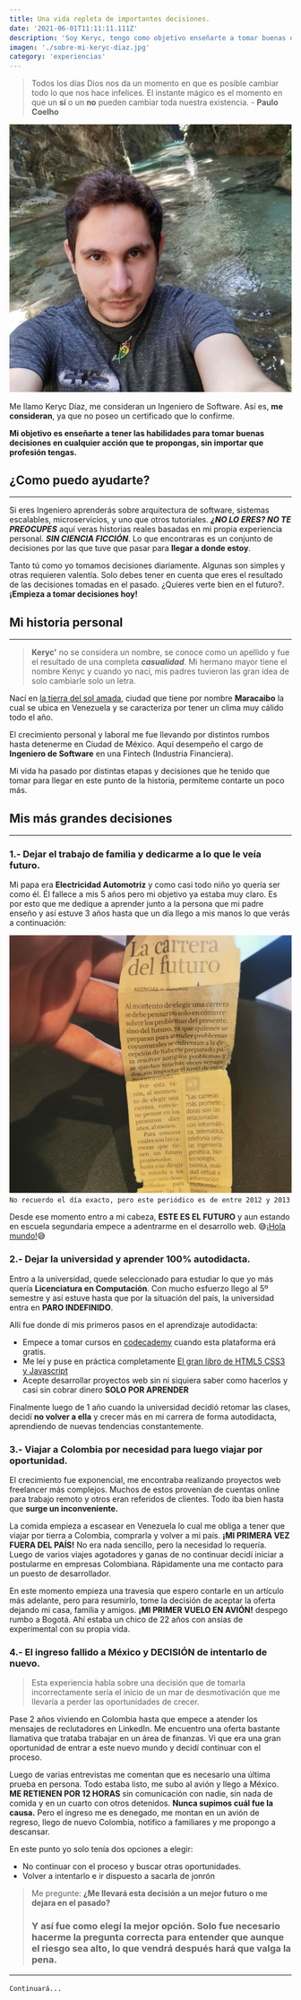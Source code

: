 ```yaml
---
title: Una vida repleta de importantes decisiones.
date: '2021-06-01T11:11:11.111Z'
description: 'Soy Keryc, tengo como objetivo enseñarte a tomar buenas decisiones en cualquier contexto de tu vida. Con base en las vivencias que fueron formando un camino de aprendizaje.'
imagen: './sobre-mi-keryc-diaz.jpg'
category: 'experiencias'
---
```


> Todos los días Dios nos da un momento en que es posible cambiar todo
> lo que nos hace infelices. El instante mágico es el momento en que
> un **sí** o un **no** pueden cambiar toda nuestra existencia. - **Paulo Coelho**

![Sobre Mí - Keryc Díaz](./sobre-mi-keryc-diaz.jpg)

Me llamo Keryc Díaz, me consideran un Ingeniero de Software. Así es, **me consideran**, ya que no poseo un certificado que lo confirme.

**Mi objetivo es enseñarte a tener las habilidades para tomar buenas decisiones en cualquier acción que te propongas, sin importar que profesión tengas.**

## **¿Como puedo ayudarte?**

---

Si eres Ingeniero aprenderás sobre arquitectura de software, sistemas escalables, microservicios, y uno que otros tutoriales. **_¿NO LO ERES? NO TE PREOCUPES_** aquí veras historias reales basadas en mi propia experiencia personal. **_SIN CIENCIA FICCIÓN_**. Lo que encontraras es un conjunto de decisiones por las que tuve que pasar para **llegar a donde estoy**.

Tanto tú como yo tomamos decisiones diariamente. Algunas son simples y otras requieren valentía. Solo debes tener en cuenta que eres el resultado de las decisiones tomadas en el pasado. ¿Quieres verte bien en el futuro?. **¡Empieza a tomar decisiones hoy!**

## **Mi historia personal**

---

> **Keryc'** no se considera un nombre, se conoce como un apellido
> y fue el resultado de una completa **_casualidad_**. Mi hermano mayor
> tiene el nombre Kenyc y cuando yo nací, mis padres tuvieron
> las gran idea de solo cambiarle solo un letra.

Nací en <a href="https://es.wikipedia.org/wiki/Maracaibo" target="_blank">la tierra del sol amada</a>, ciudad que tiene por nombre **Maracaibo** la cual se ubica en Venezuela y se caracteriza por tener un clima muy cálido todo el año.

El crecimiento personal y laboral me fue llevando por distintos rumbos hasta detenerme en Ciudad de México. Aquí desempeño el cargo de **Ingeniero de Software** en una Fintech (Industria Financiera).

Mi vida ha pasado por distintas etapas y decisiones que he tenido que tomar para llegar en este punto de la historia, permíteme contarte un poco más.

## **Mis más grandes decisiones**

---

### 1.- Dejar el trabajo de familia y dedicarme a lo que le veía futuro.

Mi papa era **Electricidad Automotriz** y como casi todo niño yo quería ser como él. Él fallece a mis 5 años pero mi objetivo ya estaba muy claro. Es por esto que me dedique a aprender junto a la persona que mi padre enseño y así estuve 3 años hasta que un día llego a mis manos lo que verás a continuación:

![La Carrera del Futuro](./la-carrera-del-futuro-keryc-diaz.jpg)
`No recuerdo el día exacto, pero este periódico es de entre 2012 y 2013`

Desde ese momento entro a mi cabeza, **ESTE ES EL FUTURO** y aun estando en escuela segundaria empece a adentrarme en el desarrollo web. 😅<a href="https://hipertextual.com/2016/01/hello-world-origen" target="_blank">¡Hola mundo!</a>😅

### 2.- Dejar la universidad y aprender 100% autodidacta.

Entro a la universidad, quede seleccionado para estudiar lo que yo más quería **Licenciatura en Computación**. Con mucho esfuerzo llego al 5º semestre y así estuve hasta que por la situación del país, la universidad entra en **PARO INDEFINIDO**.

Allí fue donde dí mis primeros pasos en el aprendizaje autodidacta:

- Empece a tomar cursos en <a href="https://www.codecademy.com/" target="_blank">codecademy</a> cuando esta plataforma erá gratis.
- Me leí y puse en práctica completamente <a href="https://gutl.jovenclub.cu/wp-content/uploads/2013/10/El+gran+libro+de+HTML5+CSS3+y+Javascrip.pdf" target="_blank">El gran libro de HTML5 CSS3 y Javascript</a>
- Acepte desarrollar proyectos web sin ni siquiera saber como hacerlos y casi sin cobrar dinero **SOLO POR APRENDER**

Finalmente luego de 1 año cuando la universidad decidió retomar las clases, decidí **no volver a ella** y crecer más en mi carrera de forma autodidacta, aprendiendo de nuevas tendencias constantemente.

### 3.- Viajar a Colombia por necesidad para luego viajar por oportunidad.

El crecimiento fue exponencial, me encontraba realizando proyectos web freelancer más complejos. Muchos de estos provenían de cuentas online para trabajo remoto y otros eran referidos de clientes. Todo iba bien hasta que **surge un inconveniente.**

La comida empieza a escasear en Venezuela lo cual me obliga a tener que viajar por tierra a Colombia, comprarla y volver a mi país. **¡MI PRIMERA VEZ FUERA DEL PAÍS!** No era nada sencillo, pero la necesidad lo requería. Luego de varios viajes agotadores y ganas de no continuar decidí iniciar a postularme en empresas Colombiana. Rápidamente una me contacto para un puesto de desarrollador.

En este momento empieza una travesía que espero contarle en un artículo más adelante, pero para resumirlo, tome la decisión de aceptar la oferta dejando mi casa, familia y amigos. **¡MI PRIMER VUELO EN AVIÓN!** despego rumbo a Bogotá. Ahí estaba un chico de 22 años con ansias de experimental con su propia vida.

### 4.- El ingreso fallido a México y **DECISIÓN** de intentarlo de nuevo.

> Esta experiencia habla sobre una decisión que de tomarla
> incorrectamente sería el inicio de un mar de desmotivación
> que me llevaría a perder las oportunidades de crecer.

Pase 2 años viviendo en Colombia hasta que empece a atender los mensajes de reclutadores en LinkedIn. Me encuentro una oferta bastante llamativa que trataba trabajar en un área de finanzas. Vi que era una gran oportunidad de entrar a este nuevo mundo y decidí continuar con el proceso.

Luego de varias entrevistas me comentan que es necesario una última prueba en persona. Todo estaba listo, me subo al avión y llego a México. **ME RETIENEN POR 12 HORAS** sin comunicación con nadie, sin nada de comida y en un cuarto con otros detenidos. **Nunca supimos cuál fue la causa.** Pero el ingreso me es denegado, me montan en un avión de regreso, llego de nuevo Colombia, notifico a familiares y me propongo a descansar.

En este punto yo solo tenía dos opciones a elegir:

- No continuar con el proceso y buscar otras oportunidades.
- Volver a intentarlo e ir dispuesto a sacarla de jonrón

> Me pregunte: **¿Me llevará esta decisión a un mejor futuro o me dejara en el pasado?**
>
> ### **Y así fue como elegí la mejor opción. Solo fue necesario hacerme la pregunta correcta para entender que aunque el riesgo sea alto, lo que vendrá después hará que valga la pena.**

---

`Continuará...`
